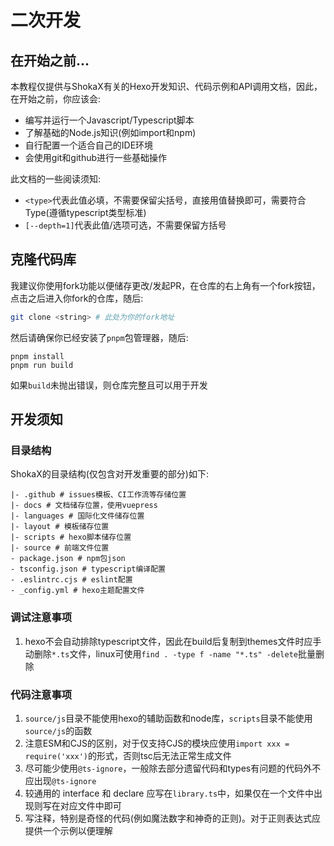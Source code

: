 # 二次开发
## 在开始之前...
本教程仅提供与ShokaX有关的Hexo开发知识、代码示例和API调用文档，因此，在开始之前，你应该会:
- 编写并运行一个Javascript/Typescript脚本
- 了解基础的Node.js知识(例如import和npm)
- 自行配置一个适合自己的IDE环境
- 会使用git和github进行一些基础操作

此文档的一些阅读须知:
- `<type>`代表此值必填，不需要保留尖括号，直接用值替换即可，需要符合Type(遵循typescript类型标准)
- `[--depth=1]`代表此值/选项可选，不需要保留方括号

## 克隆代码库
我建议你使用fork功能以便储存更改/发起PR，在仓库的右上角有一个fork按钮，点击之后进入你fork的仓库，随后:
```bash
git clone <string> # 此处为你的fork地址
```

然后请确保你已经安装了`pnpm`包管理器，随后:
```shell
pnpm install
pnpm run build
```
如果`build`未抛出错误，则仓库完整且可以用于开发

## 开发须知
### 目录结构
ShokaX的目录结构(仅包含对开发重要的部分)如下:
```text
|- .github # issues模板、CI工作流等存储位置
|- docs # 文档储存位置，使用vuepress
|- languages # 国际化文件储存位置
|- layout # 模板储存位置
|- scripts # hexo脚本储存位置
|- source # 前端文件位置
- package.json # npm包json
- tsconfig.json # typescript编译配置
- .eslintrc.cjs # eslint配置
- _config.yml # hexo主题配置文件
```

### 调试注意事项
1. hexo不会自动排除typescript文件，因此在build后复制到themes文件时应手动删除`*.ts`文件，linux可使用`find . -type f -name "*.ts" -delete`批量删除

### 代码注意事项
1. `source/js`目录不能使用hexo的辅助函数和node库，`scripts`目录不能使用`source/js`的函数
2. 注意ESM和CJS的区别，对于仅支持CJS的模块应使用`import xxx = require('xxx')`的形式，否则tsc后无法正常生成文件
3. 尽可能少使用`@ts-ignore`，一般除去部分遗留代码和types有问题的代码外不应出现`@ts-ignore`
4. 较通用的 interface 和 declare 应写在`library.ts`中，如果仅在一个文件中出现则写在对应文件中即可
5. 写注释，特别是奇怪的代码(例如魔法数字和神奇的正则)。对于正则表达式应提供一个示例以便理解